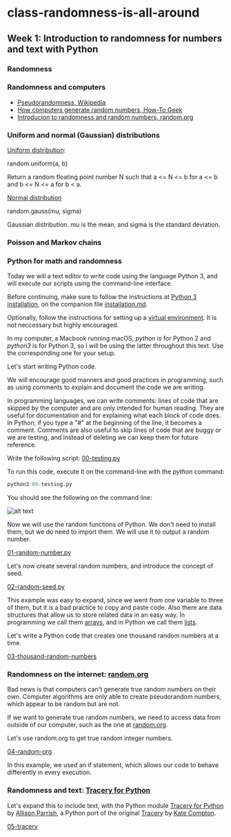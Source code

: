 # class-randomness-is-all-around

## Week 1: Introduction to randomness for numbers and text with Python

### Randomness



### Randomness and computers

* [Pseudorandomness, Wikipedia](https://en.wikipedia.org/wiki/Pseudorandomness)
* [How computers generate random numbers, How-To Geek](https://www.howtogeek.com/183051/htg-explains-how-computers-generate-random-numbers/)
* [Introducion to randomness and random numbers, random.org](https://www.random.org/randomness/)


### Uniform and normal (Gaussian) distributions

[Uniform distribution](https://en.wikipedia.org/wiki/Uniform_distribution_(continuous)):

random.uniform(a, b)

Return a random floating point number N such that a <= N <= b for a <= b and b <= N <= a for b < a.

[Normal distribution](https://en.wikipedia.org/wiki/Normal_distribution)

random.gauss(mu, sigma)

Gaussian distribution. mu is the mean, and sigma is the standard deviation.

### Poisson and Markov chains



### Python for math and randomness

Today we will a text editor to write code using the language Python 3, and will execute our scripts using the command-line interface.

Before continuing, make sure to follow the instructions at [Python 3 installation](/installation.md/#python-3), on the companion file [installation.md](/installation.md).

Optionally, follow the instructions for setting up a [virtual environment](/virtual-environment.md). It is not neccessary but highly encouraged.

In my computer, a Macbook running macOS, *python* is for Python 2 and *python3* is for Python 3, so I will be using the latter throughout this text. Use the corresponding one for your setup.

Let's start writing Python code.

We will encourage good manners and good practices in programming, such as using comments to explain and document the code we are writing.

In programming languages, we can write comments: lines of code that are skipped by the computer and are only intended for human reading. They are useful for documentation and for explaining what each block of code does. In Python, if you type a "#" at the beginning of the line, it becomes a comment. Comments are also useful to skip lines of code that are buggy or we are testing, and instead of deleting we can keep them for future reference.

Write the following script: [00-testing.py](./../code/week1/00-testing.py)

To run this code, execute it on the command-line with the *python* command:

```python
python3 00-testing.py
```

You should see the following on the command line:

![alt text](https://github.com/montoyamoraga/class-randomness-is-all-around/raw/master/pics/week1-00-testing.png "Testing script")

Now we will use the random functions of Python. We don't need to install them, but we do need to import them. We will use it to output a random number.

[01-random-number.py](./../code/week1/01-random-number.py)

Let's now create several random numbers, and introduce the concept of seed.

[02-random-seed.py](./../code/week1/02-random-seed.py)

This example was easy to expand, since we went from one variable to three of them, but it is a bad practice to copy and paste code. Also there are data structures that allow us to store related data in an easy way. In programming we call them [arrays](https://en.wikipedia.org/wiki/Array_data_structure), and in Python we call them [lists](https://docs.python.org/3.7/tutorial/datastructures.html).

Let's write a Python code that creates one thousand random numbers at a time.

[03-thousand-random-numbers](./../code/week1/03-thousand-random-numbers.py)

### Randomness on the internet: [random.org](https://www.random.org/)

Bad news is that computers can't generate true random numbers on their own. Computer algorithms are only able to create pseudorandom numbers, which appear to be random but are not.

If we want to generate true random numbers, we need to access data from outside of our computer, such as the one at [random.org](https://www.random.org/).

Let's use random.org to get true random integer numbers.

[04-random-org](./../code/week1/04-random-org.py)

In this example, we used an if statement, which allows our code to behave differently in every execution.

### Randomness and text: [Tracery for Python](https://github.com/aparrish/pytracery)

Let's expand this to include text, with the Python module [Tracery for Python](https://github.com/aparrish/pytracery) by [Allison Parrish](http://www.decontextualize.com/), a Python port of the original [Tracery](http://tracery.io/) by [Kate Compton](http://www.galaxykate.com/).

[05-tracery](./../code/week1/05-tracery.py)
